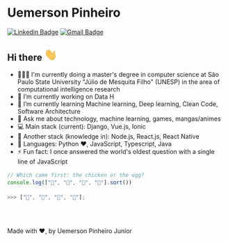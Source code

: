 # Uemerson Pinheiro
[![Linkedin Badge](https://img.shields.io/badge/-uemerson-blue?style=flat-square&logo=Linkedin&logoColor=white&link=https://www.linkedin.com/in/uemerson-pinheiro-junior-953a38170/)](https://www.linkedin.com/in/uemerson-pinheiro-junior-953a38170/)
[![Gmail Badge](https://img.shields.io/badge/-uemersonpinheirojunior@gmail.com-c14438?style=flat-square&logo=Gmail&logoColor=white&link=mailto:uemersonpinheirojunior@gmail.com)](mailto:uemersonpinheirojunior@gmail.com)


## Hi there <img src="https://raw.githubusercontent.com/uemerson/uemerson/master/gifs/wave.gif" width="30px"></h4>

- 👨🏻‍🎓 I'm currently doing a master's degree in computer science at São Paulo State University "Júlio de Mesquita Filho" (UNESP) in the area of computational intelligence research
- 🔭 I’m currently working on Data H
- 🌱 I’m currently learning Machine learning, Deep learning, Clean Code, Software Architecture
- 💬 Ask me about technology, machine learning, games, mangas/animes
- :computer: Main stack (current): Django, Vue.js, Ionic
- 📖 Another stack (knowledge in): Node.js, React.js, React Native 
- 🚀 Languages: Python ❤, JavaScript, Typescript, Java
- ⚡ Fun fact: I once answered the world's oldest question with a single line of JavaScript

```javascript
// Which came first: the chicken or the egg?
console.log(["🥚", "🐣", "🐥", "🐔"].sort())

>>> ["🐔", "🐣", "🐥", "🥚"];
```
<br />
<br />

Made with ❤, by Uemerson Pinheiro Junior
